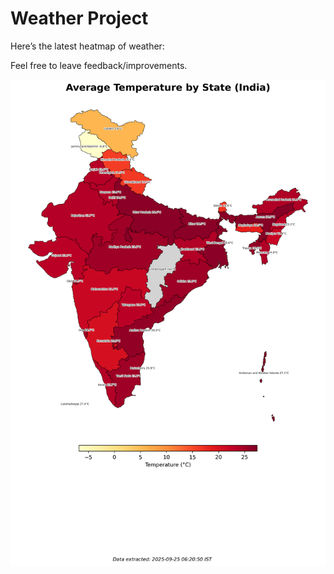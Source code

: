 # Weather Project

Here’s the latest heatmap of weather:

Feel free to leave feedback/improvements.

![India Heatmap](docs/assets/india_heatmap.png?v=D491EC)
